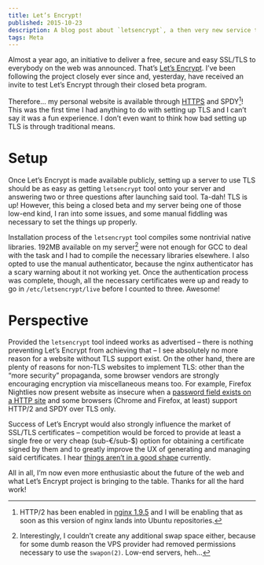 ```yaml
---
title: Let’s Encrypt!
published: 2015-10-23
description: A blog post about `letsencrypt`, a then very new service to obtain free SSL certificates.
tags: Meta
---
```


Almost a year ago, an initiative to deliver a free, secure and easy SSL/TLS to everybody on the
web was announced.  That’s [Let’s Encrypt][lencrypt]. I’ve been following the project closely ever
since and, yesterday, have received an invite to test Let’s Encrypt through their closed beta
program.

Therefore… my personal website is available through [HTTPS] and SPDY[^http2]! This was the first
time I had anything to do with setting up TLS and I can’t say it was a fun experience. I don’t
even want to think how bad setting up TLS is through traditional means.

[lencrypt]: https://letsencrypt.org/2014/11/18/announcing-lets-encrypt.html
[HTTPS]: https://kazlauskas.me/entries/lets-encrypt.html
[nginx]: https://www.nginx.com/blog/nginx-1-9-5/
[^http2]: HTTP/2 has been enabled in [nginx 1.9.5][nginx] and I will be enabling that as soon as
this version of nginx lands into Ubuntu repositories.

# Setup

Once Let’s Encrypt is made available publicly, setting up a server to use TLS should be as easy as
getting `letsencrypt` tool onto your server and answering two or three questions after launching
said tool. Ta-dah! TLS is up! However, this being a closed beta and my server being one of those
low-end kind, I ran into some issues, and some manual fiddling was necessary to set the things up
properly.

Installation process of the `letsencrypt` tool compiles some nontrivial native libraries. 192MB
available on my server[^1] were not enough for GCC to deal with the task and I had to compile the
necessary libraries elsewhere. I also opted to use the manual authenticator, because the nginx
authenticator has a scary warning about it not working yet. Once the authentication process was
complete, though, all the necessary certificates were up and ready to go in `/etc/letsencrypt/live`
before I counted to three. Awesome!

[^1]: Interestingly, I couldn’t create any additional swap space either, because for some dumb
reason the VPS provider had removed permissions necessary to use the `swapon(2)`. Low-end servers,
heh…

# Perspective

Provided the `letsencrypt` tool indeed works as advertised – there is nothing preventing
Let’s Encrypt from achieving that – I see absolutely no more reason for a website without TLS
support exist. On the other hand, there are plenty of reasons for non-TLS websites to implement
TLS: other than the “more security” propaganda, some browser vendors are strongly encouraging
encryption via miscellaneous means too. For example, Firefox Nightlies now present website as
insecure when a [password field exists on a HTTP site][passwd] and some browsers (Chrome and
Firefox, at least) support HTTP/2 and SPDY over TLS only.

Success of Let’s Encrypt would also strongly influence the market of SSL/TLS certificates –
competition would be forced to provide at least a single free or very cheap (sub-€/sub-$) option
for obtaining a certificate signed by them and to greatly improve the UX of generating and managing
said certificates. I hear [things aren’t in a good shape][hbleed] currently.

[hbleed]: https://en.wikipedia.org/wiki/StartCom#Response_to_Heartbleed
[passwd]: https://bugzilla.mozilla.org/show_bug.cgi?id=748193
[spdy]: https://en.wikipedia.org/wiki/SPDY

All in all, I’m now even more enthusiastic about the future of the web and what Let’s Encrypt
project is bringing to the table. Thanks for all the hard work!
